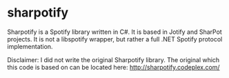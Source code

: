 sharpotify
==========

Sharpotify is a Spotify library written in C#. It is based in Jotify and SharPot projects. It is not a libspotify wrapper, but rather a full .NET Spotify protocol implementation.

Disclaimer:
I did not write the original Sharpotify library. The original which this code is based on can be located here: http://sharpotify.codeplex.com/